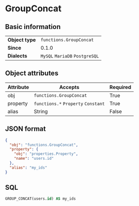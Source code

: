 # GroupConcat

## Basic information

|                 |                                |
|-----------------|--------------------------------|
| **Object type** | `functions.GroupConcat`        |
| **Since**       | 0.1.0                          |
| **Dialects**    | `MySQL` `MariaDB` `PostgreSQL` |

## Object attributes

| Attribute       | Accepts                                                  | Required |
|-----------------|----------------------------------------------------------|----------|
| obj             | `functions.GroupConcat`                                  | True     |
| property        | `functions.*` `Property` `Constant`                      | True     |
| alias           | String                                                   | False    |

## JSON format

```json
{
  "obj": "functions.GroupConcat",
  "property": {
    "obj": "properties.Property",
    "name": "users.id"
  },
  "alias": "my_ids"
}
```

## SQL

```sql
GROUP_CONCAT(users.id) AS my_ids
```